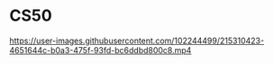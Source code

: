 # CS50

https://user-images.githubusercontent.com/102244499/215310423-4651644c-b0a3-475f-93fd-bc6ddbd800c8.mp4

